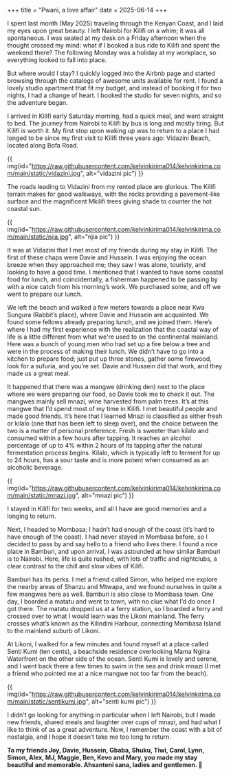 +++
title = "Pwani, a love affair"
date = 2025-06-14
+++

I spent last month (May 2025) traveling through the Kenyan Coast, and I laid my eyes upon great beauty. I left Nairobi for Kilifi on a whim; it was all spontaneous. I was seated at my desk on a Friday afternoon when the thought crossed my mind: what if I booked a bus ride to Kilifi and spent the weekend there? The following Monday was a holiday at my workplace, so everything looked to fall into place. 

But where would I stay? I quickly logged into the Airbnb page and started browsing through the catalogs of awesome units available for rent. I found a lovely studio apartment that fit my budget, and instead of booking it for two nights, I had a change of heart. I booked the studio for seven nights, and so the adventure began.

I arrived in Kilifi early Saturday morning, had a quick meal, and went straight to bed. The journey from Nairobi to Kilifi by bus is long and mostly tiring. But Kilifi is worth it. My first stop upon waking up was to return to a place I had longed to be since my first visit to Kilifi three years ago: Vidazini Beach, located along Bofa Road. 

{{ img(id="https://raw.githubusercontent.com/kelvinkirima014/kelvinkirima.com/main/static/vidazini.jpg", alt="vidazini pic") }}




The roads leading to Vidazini from my rented place are glorious. The Kilifi terrain makes for good walkways, with the rocks providing a pavement-like surface and the magnificent Mkilifi trees giving shade to counter the hot coastal sun.  

{{ img(id="https://raw.githubusercontent.com/kelvinkirima014/kelvinkirima.com/main/static/njia.jpg", alt="njia pic") }}



It was at Vidazini that I met most of my friends during my stay in Kilifi. The first of these chaps were Davie and Hussein. I was enjoying the ocean breeze when they approached me; they saw I was alone, touristy, and looking to have a good time. I mentioned that I wanted to have some coastal food for lunch, and coincidentally, a fisherman happened to be passing by with a nice catch from his morning’s work. We purchased some, and off we went to prepare our lunch. 

We left the beach and walked a few meters towards a place near Kwa Sungura (Rabbit’s place), where Davie and Hussein are acquainted. We found some fellows already preparing lunch, and we joined them. Here’s where I had my first experience with the realization that the coastal way of life is a little different from what we're used to on the continental mainland. Here was a bunch of young men who had set up a fire below a tree and were in the process of making their lunch. We didn’t have to go into a kitchen to prepare food; just put up three stones, gather some firewood, look for a sufuria, and you’re set. Davie and Hussein did that work, and they made us a great meal.

It happened that there was a mangwe (drinking den) next to the place where we were preparing our food, so Davie took me to check it out. The mangwes mainly sell mnazi, wine harvested from palm trees. It’s at this mangwe that I’d spend most of my time in Kilifi. I met beautiful people and made good friends. It’s here that I learned Mnazi is classified as either fresh or kilalo (one that has been left to sleep over), and the choice between the two is a matter of personal preference. Fresh is sweeter than kilalo and consumed within a few hours after tapping. It reaches an alcohol percentage of up to 4% within 2 hours of its tapping after the natural fermentation process begins. Kilalo, which is typically left to ferment for up to 24 hours, has a sour taste and is more potent when consumed as an alcoholic beverage. 

{{ img(id="https://raw.githubusercontent.com/kelvinkirima014/kelvinkirima.com/main/static/mnazi.jpg", alt="mnazi pic") }}


I stayed in Kilifi for two weeks, and all I have are good memories and a longing to return.



Next, I headed to Mombasa; I hadn’t had enough of the coast (it’s hard to have enough of the coast). I had never stayed in Mombasa before, so I decided to pass by and say hello to a friend who lives there. I found a nice place in Bamburi, and upon arrival, I was astounded at how similar Bamburi is to Nairobi. Here, life is quite rushed, with lots of traffic and nightclubs, a clear contrast to the chill and slow vibes of Kilifi. 

Bamburi has its perks. I met a friend called Simon, who helped me explore the nearby areas of Shanzu and Mtwapa, and we found ourselves in quite a few mangwes here as well. Bamburi is also close to Mombasa town. One day, I boarded a matatu and went to town, with no clue what I’d do once I got there. The matatu dropped us at a ferry station, so I boarded a ferry and crossed over to what I would learn was the Likoni mainland. The ferry crosses what’s known as the Kilindini Harbour, connecting Mombasa Island to the mainland suburb of Likoni.

At Likoni, I walked for a few minutes and found myself at a place called Senti Kumi (ten cents), a beachside residence overlooking Mama Ngina Waterfront on the other side of the ocean. Senti Kumi is lovely and serene, and I went back there a few times to swim in the sea and drink mnazi (I met a friend who pointed me at a nice mangwe not too far from the beach). 

{{ img(id="https://raw.githubusercontent.com/kelvinkirima014/kelvinkirima.com/main/static/sentikumi.jpg", alt="senti kumi pic") }}


I didn’t go looking for anything in particular when I left Nairobi, but I made new friends, shared meals and laughter over cups of mnazi, and had what I like to think of as a great adventure. Now, I remember the coast with a bit of nostalgia, and I hope it doesn’t take me too long to return.


**To my friends Joy, Davie, Hussein, Gbaba, Shuku, Tiwi, Carol, Lynn, Simon, Alex, MJ, Maggie, Ben, Kevo and Mary, you made my stay beautiful and memorable. Ahsanteni sana, ladies and gentlemen. 💙**